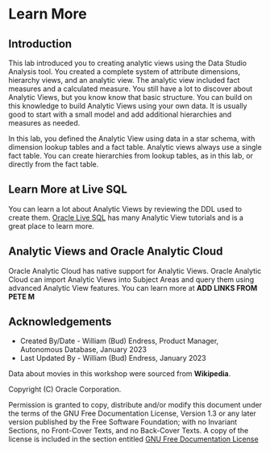 # Learn More

## Introduction

This lab introduced you to creating analytic views using the Data Studio Analysis tool.  You created a complete system of attribute dimensions, hierarchy views, and an analytic view. The analytic view included fact measures and a calculated measure.  You still have a lot to discover about Analytic Views, but you know know that basic structure.  You can build on this knowledge to build Analytic Views using your own data.  It is usually good to start with a small model and add additional hierarchies and measures as needed.

In this lab, you defined the Analytic View using data in a star schema, with dimension lookup tables and a fact table.  Analytic views always use a single fact table.  You can create hierarchies from lookup tables, as in this lab, or directly from the fact table.

## Learn More at Live SQL

You can learn a lot about Analytic Views by reviewing the DDL used to create them.  [Oracle Live SQL](https://livesql.oracle.com/apex/f?p=590:49:::NO:RP,49:P49_SEARCH:analytic%20views) has many Analytic View tutorials and is a great place to learn more.

## Analytic Views and Oracle Analytic Cloud

Oracle Analytic Cloud has native support for Analytic Views. Oracle Analytic Cloud can import Analytic Views into Subject Areas and query them using advanced Analytic View features.  You can learn more at **ADD LINKS FROM PETE M**

## Acknowledgements

- Created By/Date - William (Bud) Endress, Product Manager, Autonomous Database, January 2023
- Last Updated By - William (Bud) Endress, January 2023

Data about movies in this workshop were sourced from **Wikipedia**.

Copyright (C)  Oracle Corporation.

Permission is granted to copy, distribute and/or modify this document
under the terms of the GNU Free Documentation License, Version 1.3
or any later version published by the Free Software Foundation;
with no Invariant Sections, no Front-Cover Texts, and no Back-Cover Texts.
A copy of the license is included in the section entitled [GNU Free Documentation License](files/gnu-free-documentation-license.txt)
